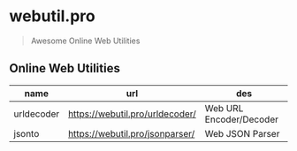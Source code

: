 # webutil.pro

> Awesome Online Web Utilities

## Online Web Utilities

| name       | url                               | des                     |
|------------|-----------------------------------|-------------------------|
| urldecoder | <https://webutil.pro/urldecoder/> | Web URL Encoder/Decoder |
| jsonto     | <https://webutil.pro/jsonparser/> | Web JSON Parser         |
